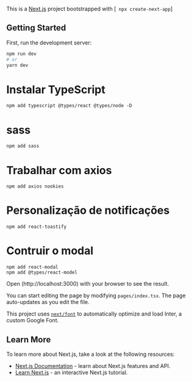 This is a [Next.js](https://nextjs.org/) project bootstrapped with [` npx create-next-app`] 

## Getting Started

First, run the development server:

```bash
npm run dev
# or
yarn dev
```
# Instalar TypeScript 
```
npm add typescript @types/react @types/node -D
```

# sass
```
npm add sass
```

# Trabalhar com axios 
```
npm add axios nookies
```
# Personalização de notificações
```
npm add react-toastify
```

# Contruir o modal
```
npm add react-modal
npm add @types/react-model
```



Open (http://localhost:3000) with your browser to see the result.

You can start editing the page by modifying `pages/index.tsx`. The page auto-updates as you edit the file.


This project uses [`next/font`](https://nextjs.org/docs/basic-features/font-optimization) to automatically optimize and load Inter, a custom Google Font.

## Learn More

To learn more about Next.js, take a look at the following resources:

- [Next.js Documentation](https://nextjs.org/docs) - learn about Next.js features and API.
- [Learn Next.js](https://nextjs.org/learn) - an interactive Next.js tutorial.
